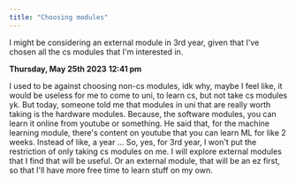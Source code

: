 ```yaml
---
title: "Choosing modules"
---
```

I might be considering an external module in 3rd year, given that I've chosen all the cs modules that I'm interested in.  

**Thursday, May 25th 2023**
**12:41 pm**

I used to be against choosing non-cs modules, idk why, maybe I feel like, it would be useless for me to come to uni, to learn cs, but not take cs modules yk. But today, someone told me that modules in uni that are really worth taking is the hardware modules. Because, the software modules, you can learn it online from youtube or something. He said that, for the machine learning module, there's content on youtube that you can learn ML for like 2 weeks. Instead of like, a year ... So, yes, for 3rd year, I won't put the restriction of only taking cs modules on me. I will explore external modules that I find that will be useful. Or an external module, that will be an ez first, so that I'll have more free time to learn stuff on my own.  

